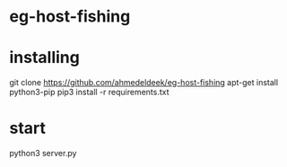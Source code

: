 # eg-host-fishing

# installing

git clone https://github.com/ahmedeldeek/eg-host-fishing
apt-get install python3-pip
pip3 install -r requirements.txt

# start
python3 server.py
